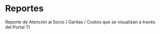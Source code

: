 # Reportes 
Reporte de Atención al Socio / Garitas / Costos  que se visualizan a través del Portal TI
